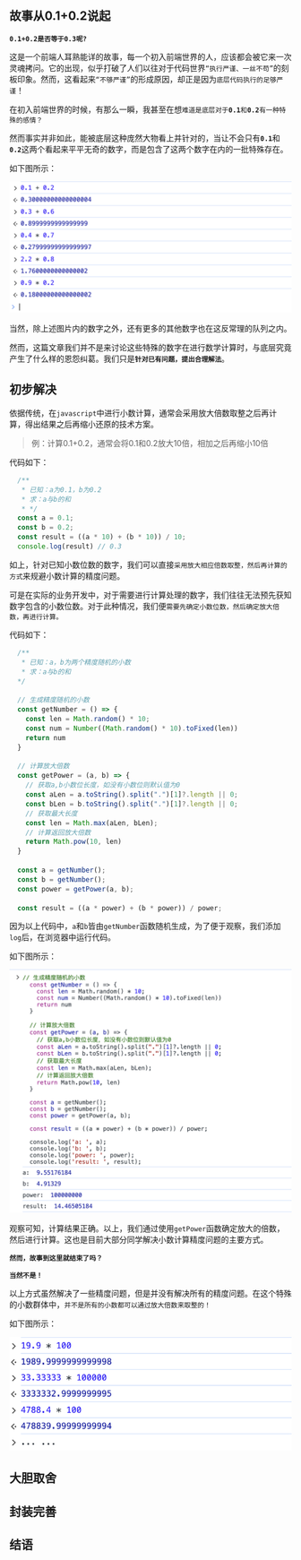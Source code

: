 ## 故事从0.1+0.2说起

<strong><code>0.1+0.2是否等于0.3呢?</code></strong>

这是一个前端人耳熟能详的故事，每一个初入前端世界的人，应该都会被它来一次灵魂拷问。它的出现，似乎打破了人们以往对于代码世界<code>“执行严谨、一丝不苟”</code>的刻板印象。然而，这看起来<code>“不够严谨”</code>的形成原因，却正是因为<code>底层代码执行的足够严谨</code>！

在初入前端世界的时候，有那么一瞬，我甚至在想<code>难道是底层对于<strong>0.1</strong>和<strong>0.2</strong>有一种特殊的感情？</code>

然而事实并非如此，能被底层这种庞然大物看上并针对的，当让不会只有<code><strong>0.1</strong></code>和<code><strong>0.2</strong></code>这两个看起来平平无奇的数字，而是包含了这两个数字在内的一批特殊存在。

如下图所示：

![](./math-1.png)

当然，除上述图片内的数字之外，还有更多的其他数字也在这反常理的队列之内。

然而，这篇文章我们并不是来讨论这些特殊的数字在进行数学计算时，与底层究竟产生了什么样的恩怨纠葛。我们只是<code>**针对已有问题，提出合理解法**</code>。

## 初步解决

依据传统，在<code>javascript</code>中进行小数计算，通常会采用放大倍数取整之后再计算，得出结果之后再缩小还原的技术方案。
> 例：计算0.1+0.2，通常会将0.1和0.2放大10倍，相加之后再缩小10倍

代码如下：

```js
  /**
   * 已知：a为0.1，b为0.2
   * 求：a与b的和
   * */
  const a = 0.1;
  const b = 0.2;
  const result = ((a * 10) + (b * 10)) / 10;
  console.log(result) // 0.3
```

如上，针对已知小数位数的数字，我们可以直接`采用放大相应倍数取整，然后再计算的方式`来规避小数计算的精度问题。

可是在实际的业务开发中，对于需要进行计算处理的数字，我们往往无法预先获知数字包含的小数位数。对于此种情况，我们便`需要先确定小数位数，然后确定放大倍数，再进行计算。`

代码如下：

```js
  /**
   * 已知：a，b为两个精度随机的小数
   * 求：a与b的和
  */

  // 生成精度随机的小数
  const getNumber = () => {
    const len = Math.random() * 10;
    const num = Number((Math.random() * 10).toFixed(len))
    return num
  }

  // 计算放大倍数
  const getPower = (a, b) => {
    // 获取a,b小数位长度，如没有小数位则默认值为0
    const aLen = a.toString().split(".")[1]?.length || 0;
    const bLen = b.toString().split(".")[1]?.length || 0;
    // 获取最大长度
    const len = Math.max(aLen, bLen);
    // 计算返回放大倍数
    return Math.pow(10, len)
  }

  const a = getNumber();
  const b = getNumber();
  const power = getPower(a, b);

  const result = ((a * power) + (b * power)) / power;
```

因为以上代码中，`a`和`b`皆由`getNumber`函数随机生成，为了便于观察，我们添加`log`后，在浏览器中运行代码。

如下图所示：

![](./math-2.png)

观察可知，计算结果正确。以上，我们通过使用`getPower`函数确定放大的倍数，然后进行计算。这也是目前大部分同学解决小数计算精度问题的主要方式。

<strong>`然而，故事到这里就结束了吗？`</strong>


<strong>`当然不是！`</strong>

以上方式虽然解决了一些精度问题，但是并没有解决所有的精度问题。在这个特殊的小数群体中，`并不是所有的小数都可以通过放大倍数来取整的！`

如下图所示：

![](./math-3.png)

## 大胆取舍

## 封装完善

## 结语






<!-- 19.9 * 100 -->
<!-- 23.26*10 -->
<!-- 33.33*10 -->
<!-- 33.33333*100000 -->
<!-- 4788.4*100 -->

